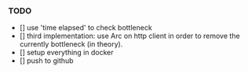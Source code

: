 ### TODO

- [] use 'time elapsed' to check bottleneck
- [] third implementation: use Arc on http client in order to remove
the currently bottleneck (in theory).
- [] setup everything in docker
- [] push to github


